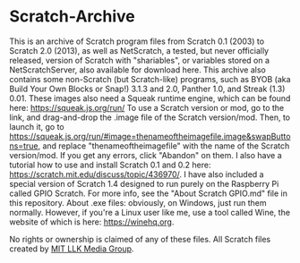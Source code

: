 # Scratch-Archive
This is an archive of Scratch program files from Scratch 0.1 (2003) to Scratch 2.0 (2013), as well as NetScratch, a tested, but never officially released, version of Scratch with "shariables", or variables stored on a NetScratchServer, also available for download here. This archive also contains some non-Scratch (but Scratch-like) programs, such as BYOB (aka Build Your Own Blocks or Snap!) 3.1.3 and 2.0, Panther 1.0, and Streak (1.3) 0.01. These images also need a Squeak runtime engine, which can be found here: https://squeak.js.org/run/ To use a Scratch version or mod, go to the link, and drag-and-drop the .image file of the Scratch version/mod. Then, to launch it, go to https://squeak.js.org/run/#image=thenameoftheimagefile.image&swapButtons=true, and replace "thenameoftheimagefile" with the name of the Scratch version/mod. If you get any errors, click "Abandon" on them. I also have a tutorial how to use and install Scratch 0.1 and 0.2 here: https://scratch.mit.edu/discuss/topic/436970/. I have also included a special version of Scratch 1.4 designed to run purely on the Raspberry Pi called GPIO Scratch. For more info, see the "About Scratch GPIO.md" file in this repository. About .exe files: obviously, on Windows, just run them normally. However, if you're a Linux user like me, use a tool called Wine, the website of which is here: https://winehq.org.

No rights or ownership is claimed of any of these files. All Scratch files created by [MIT LLK Media Group](https://llk.media.mit.edu/).
